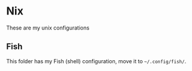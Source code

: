 # Nix

These are my unix configurations

## Fish

This folder has my Fish (shell) configuration, move it to `~/.config/fish/`.

